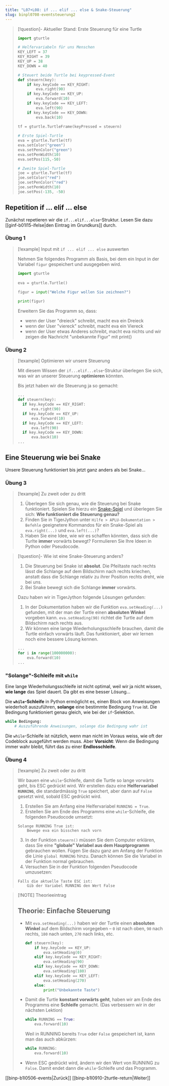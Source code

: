 ```yaml
---
title: "L07+L08: if ... elif ... else & Snake-Steuerung"
slug: binpl0708-eventsteuerung2
---
```

> [!question]- Aktueller Stand: Erste Steuerung für eine Turtle
> 
> ```python
> import gturtle
> 
> # Helfervariabeln für uns Menschen
> KEY_LEFT = 37
> KEY_RIGHT = 39
> KEY_UP = 38
> KEY_DOWN = 40
> 
> # Steuert beide Turtle bei keypressed-Event
> def steuern(key):
>     if key.keyCode == KEY_RIGHT:
>         eva.right(90)
>     if key.keyCode == KEY_UP:
>         eva.forward(10)
>     if key.keyCode == KEY_LEFT:
>         eva.left(90)
>     if key.keyCode == KEY_DOWN:
>         eva.back(10)
>     
> tf = gturtle.TurtleFrame(keyPressed = steuern)
> 
> # Erste Spiel-Turtle
> eva = gturtle.Turtle(tf)
> eva.setColor("green")
> eva.setPenColor("green")
> eva.setPenWidth(10)
> eva.setPos(115,-50)
> 
> # Zweite Spiel-Turtle
> joe = gturtle.Turtle(tf)
> joe.setColor("red")
> joe.setPenColor("red")
> joe.setPenWidth(10)
> joe.setPos(-135, -50)
> 
> ```

## Repetition if ... elif ... else

Zunächst repetieren wir die `if...elif...else`-Struktur. Lesen Sie dazu [[ginf-b01l15-ifelse|den Eintrag im Grundkurs]] durch.

### Übung 1

> [!example] Input mit `if ... elif ... else` auswerten
> 
> Nehmen Sie folgendes Programm als Basis, bei dem ein Input in der Variabel `figur` gespeichert und ausgegeben wird.
> ```python
> import gturtle  
>   
> eva = gturtle.Turtle()  
>   
> figur = input("Welche Figur wollen Sie zeichnen?")
> 
> print(figur)
> 
> ```
> Erweitern Sie das Programm so, dass:
> - wenn der User "dreieck" schreibt, macht eva ein Dreieck
> - wenn der User "viereck" schreibt, macht eva ein Viereck
> - wenn der User etwas Anderes schreibt, macht eva nichts und wir zeigen die Nachricht "unbekannte Figur" mit print()

### Übung 2

> [!example] Optimieren wir unsere Steuerung
> 
> Mit diesem Wissen der `if...elif...else`-Struktur überlegen Sie sich, was wir an unserer Steuerung  **optimieren** könnten.
> 
> Bis jetzt haben wir die Steuerung ja so gemacht:
> 
> ```python
> ...
> def steuern(key):
> 	if key.keyCode == KEY_RIGHT:
> 		eva.right(90)
> 	if key.keyCode == KEY_UP:
> 		eva.forward(10)
> 	if key.keyCode == KEY_LEFT:
> 		eva.left(90)
> 	if key.keyCode == KEY_DOWN:
> 		eva.back(10)
> ...
> ```
> 

## Eine Steuerung wie bei Snake

Unsere Steuerung funktioniert bis jetzt ganz anders als bei Snake...
### Übung 3

> [!example] Zu zweit oder zu dritt
> 
> 1. Überlegen Sie sich genau, wie die Steuerung bei Snake funktioniert. Spielen Sie hierzu ein [Snake-Spiel](https://playsnake.org/) und überlegen Sie sich: **Wie funktioniert die Steuerung genau?**
> 2. Finden Sie in TigerJython unter `Hilfe > APLU-Dokumentation > Befehle` geeignetere Kommandos für ein Snake-Spiel als `eva.right(...)` und `eva.left(...)`?
> 3. Haben Sie eine Idee, wie wir es schaffen könnten, dass sich die Turlte **immer** vorwärts bewegt? Formulieren Sie Ihre Ideen in Python oder Pseudocode.

> [!question]- Wie ist eine Snake-Steuerung anders?
> 
> 1. Die Steuerung bei Snake ist **absolut**. Die Pfeiltaste nach rechts lässt die Schlange auf dem Bildschirm nach rechts kriechen, anstatt dass die Schlange relativ zu ihrer Position rechts dreht, wie bei uns.
> 2. Bei Snake bewegt sich die Schlange **immer** vorwärts.
> 
> Dazu haben wir in TigerJython folgende Lösungen gefunden:
> 
> 1. In der Dokumentation haben wir die Funktion `eva.setHeading(...)` gefunden, mit der man der Turtle einen **absoluten Winkel** vorgeben kann. `eva.setHeading(90)` richtet die Turtle auf dem Bildschirm nach rechts aus.
> 2. Wir können eine lange Wiederholungsschleife brauchen, damit die Turtle einfach vorwärts läuft. Das funktioniert, aber wir lernen noch eine bessere Lösung kennen.
> 	```python
> 	...
> 	for i in range(100000000):
> 		eva.forward(10)
> 	...
> 	```

### "Solange"-Schleife mit `while`

Eine lange Wiederholungsschleife ist nicht optimal, weil wir ja nicht wissen, **wie lange** das Spiel dauert. Da gibt es eine besser Lösung...

Die **`while`-Schleife** in Python ermöglicht es, einen Block von Anweisungen wiederholt auszuführen, **solange** eine bestimmte Bedingung `True` ist. Die Bedingung funktioniert genau gleich, wie bei der `if`-Selektion.

```python
while Bedingung:
    # Auszuführende Anweisungen, solange die Bedingung wahr ist
```

Die `while`-Schleife ist nützlich, wenn man nicht im Voraus weiss, wie oft der Codeblock ausgeführt werden muss. Aber **Vorsicht**: Wenn die Bedingung immer wahr bleibt, führt das zu einer **Endlosschleife**.

### Übung 4

> [!example] Zu zweit oder zu dritt
> 
> Wir bauen eine `while`-Schleife, damit die Turtle so lange vorwärts geht, bis ESC gedrückt wird. Wir erstellen dazu eine **Helfervariabel `RUNNING`**, die standardmässig `True` speichert, aber dann auf `False` gesetzt wird, sobald ESC gedrückt wird.
> 
> 1. Erstellen Sie am Anfang eine Helfervariabel `RUNNING = True`.
> 2. Erstellen Sie am Ende des Programms eine `while`-Schleife, die folgenden Pseudocode umsetzt:
> 	```
> 	Solange RUNNING True ist:
> 		Bewege eva ein bisschen nach vorn
> 	```
> 3. In der Funktion `steuern()` müssen Sie dem Computer erklären, dass Sie eine **"globale" Variabel aus dem Hauptprogramm**  gebrauchen wollen. Fügen Sie dazu ganz am Anfang der Funktion die Linie `global RUNNING` hinzu. Danach können Sie die Variabel in der Funktion normal gebrauchen.
> 4. Versuchen Sie in der Funktion folgenden Pseudocode umzusetzen:
> 	```
> 	Falls die aktuelle Taste ESC ist:
> 		Gib der Variabel RUNNING den Wert False
> 	```

> [!NOTE] Theorieeintrag
> 
> ## Theorie: Einfache Steuerung
> 
> - Mit `eva.setHeading(...)` haben wir der Turtle einen **absoluten Winkel** auf dem Bildschirm vorgegeben – `0` ist nach oben, `90` nach rechts, `180` nach unten, `270` nach links, etc.
> 	```python
> 	def steuern(key): 
> 		if key.keyCode == KEY_UP:
> 			eva.setHeading(0)
> 		elif key.keyCode == KEY_RIGHT: 
> 			eva.setHeading(90)
> 		elif key.keyCode == KEY_DOWN: 
> 			eva.setHeading(180)
> 		elif key.keyCode == KEY_LEFT: 
> 			eva.setHeading(270)
> 		else:
> 			print("Unbekannte Taste")
> 	```
> - Damit die Turtle **konstant vorwärts geht**, haben wir am Ende des Programms eine **Schleife** gemacht. (Das verbessern wir in der nächsten Lektion)
> 	```python
> 	while RUNNING == True:
> 	    eva.forward(10)
> 	```
> 	Weil in RUNNING bereits `True` oder `False` gespeichert ist, kann man das auch abkürzen:
> 	```python
> 	while RUNNING:
> 	    eva.forward(10)
> 	```
> - Wenn ESC gedrückt wird, ändern wir den Wert von RUNNING zu `False`. Damit endet dann die `while`-Schleife und das Programm.

[[binp-b1l0506-events|Zurück]]
[[binp-b1l0910-2turtle-return|Weiter]]
